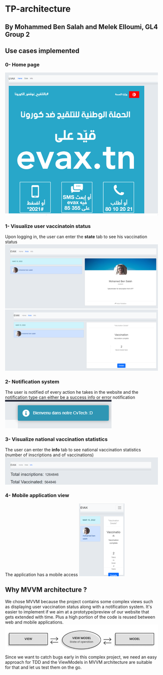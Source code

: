 # TP-architecture

## By Mohammed Ben Salah and Melek Elloumi, GL4 Group 2

## Use cases implemented
### 0- Home page
  ![alt text](https://github.com/medbensalah/TP-architecture/blob/main/image4.png?raw=true)
### 1- Visualize user vaccinatoin status
  Upon logging in, the user can enter the **state** tab to see his vaccination status
  ![alt text](https://github.com/medbensalah/TP-architecture/blob/main/image0.png?raw=true)
  ![alt text](https://github.com/medbensalah/TP-architecture/blob/main/image1.png?raw=true)
### 2- Notification system
  The user is notified of every action he takes in the website and the notification type can either be a success info or error notification
![alt text](https://github.com/medbensalah/TP-architecture/blob/main/image2.png?raw=true)
### 3- Visualize national vaccination statistics
The user can enter the **info** tab to see national vaccination statistics (number of inscriptions and of vaccinations)
![alt text](https://github.com/medbensalah/TP-architecture/blob/main/image3.png?raw=true)
### 4- Mobile application view
The application has a mobile access
![alt text](https://github.com/medbensalah/TP-architecture/blob/main/image5.png?raw=true)
## Why MVVM architecture ?
We chose MVVM because the project contains some complex views such as displaying user vaccination status along with a notification system.
It's easier to implement if we aim at a prototype/preview of our website that gets extended with time.
Plus a high portion of the code is reused between web and mobile applications.
![alt text](https://github.com/medbensalah/TP-architecture/blob/main/image6.png?raw=true)
Since we want to catch bugs early in this complex project, we need an easy approach for TDD and the ViewModels in MVVM architecture are suitable for that and let us test them on the go.

